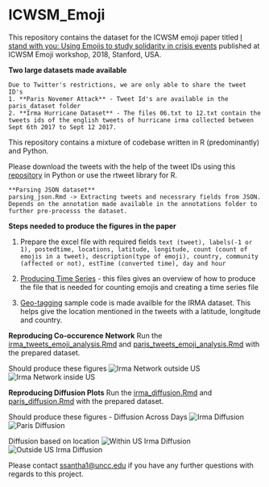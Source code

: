 # ICWSM_Emoji

This repository contains the dataset for the ICWSM emoji paper titled [I stand with you: Using Emojis to study solidarity in crisis events](http://ceur-ws.org/Vol-2130/paper1.pdf) published at ICWSM Emoji workshop, 2018, Stanford, USA.

**Two large datasets made available**
```
Due to Twitter's restrictions, we are only able to share the tweet ID's
1. **Paris Novemer Attack** - Tweet Id's are available in the paris_dataset folder
2. **Irma Hurricane Dataset** - The files 06.txt to 12.txt contain the tweets ids of the english tweets of hurricane irma collected between Sept 6th 2017 to Sept 12 2017.
```

This repository contains a mixture of codebase written in R (predominantly) and Python.

Please download the tweets with the help of the tweet IDs using this [repository](https://github.com/sashank06/tweets_extraction) in Python or use the rtweet library for R.
```
**Parsing JSON dataset**
parsing_json.Rmd -> Extracting tweets and necessrary fields from JSON.
Depends on the annotation made available in the annotations folder to further pre-processs the dataset.
```

**Steps needed to produce the figures in the paper**
1. Prepare the excel file with required fields
```text (tweet), labels(-1 or 1), postedtime, locations, latitude, longitude, count (count of emojis in a tweet), description(type of emoji), country, community (affected or not), estTime (converted time), day and hour```

2. [Producing Time Series](https://github.com/sashank06/ICWSM_Emoji/blob/master/creating_irma_time_series_file.py) - this files gives an overview of how to produce the file that is needed for counting emojis and creating a time series file

3. [Geo-tagging](https://github.com/sashank06/ICWSM_Emoji/blob/master/geotagging_irma.py) sample code is made availble for the IRMA dataset. This helps give the location mentioned in the tweets with a latitude, longitude and country.

**Reproducing Co-occurence Network**
Run the [irma_tweets_emoji_analysis.Rmd](https://github.com/sashank06/ICWSM_Emoji/blob/master/Cooccurrence-network/irma_tweets_emoji_analysis.Rmd) and [paris_tweets_emoji_analysis.Rmd](https://github.com/sashank06/ICWSM_Emoji/blob/master/Cooccurrence-network/paris_tweets_emoji_analysis.Rmd) with the prepared dataset.

Should produce these figures
![Irma Network outside US](https://github.com/sashank06/ICWSM_Emoji/blob/master/images/emoji_solidarity_irma_network_NotUS.png "Irma Network outside US")  ![Irma Network inside US ](https://github.com/sashank06/ICWSM_Emoji/blob/master/images/emoji_solidarity_irma_network_US.png "Irma Network inside US")


**Reproducing Diffusion Plots**
Run the [irma_diffusion.Rmd](https://github.com/sashank06/ICWSM_Emoji/tree/master/Diffusion_graphs/irma_diffusion.Rmd) and [paris_diffusion.Rmd](https://github.com/sashank06/ICWSM_Emoji/tree/master/Diffusion_graphs/paris_diffusion.Rmd) with the prepared dataset.

Should produce these figures - Diffusion Across Days
![Irma Diffusion](https://github.com/sashank06/ICWSM_Emoji/blob/master/images/irma_diffusion.png "Irma Diffusion Across Days")  
![Paris Diffusion](https://github.com/sashank06/ICWSM_Emoji/blob/master/images/paris_diffusion.png "Paris Diffusion Across Days")

Diffusion based on location
![Within US Irma Diffusion](https://github.com/sashank06/ICWSM_Emoji/blob/master/images/us_irma_diffusion.png "Irma Diffusion Across Days inside US")  
![Outside US Irma Diffusion](https://github.com/sashank06/ICWSM_Emoji/blob/master/images/outside_us_diffusion.png "Irma Diffusion Across Days outside US")

Please contact ssantha1@uncc.edu if you have any further questions with regards to this project. 

